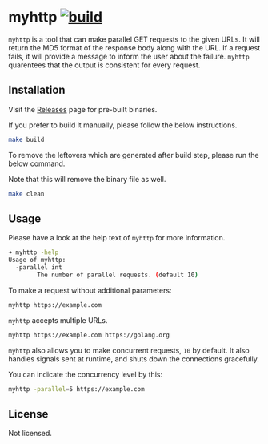 myhttp [![build](https://github.com/huseyin/myhttp/actions/workflows/go.yml/badge.svg)](https://github.com/huseyin/myhttp/actions/workflows/go.yml)
======

`myhttp` is a tool that can make parallel GET requests to the given URLs. It will
return the MD5 format of the response body along with the URL. If a request
fails, it will provide a message to inform the user about the failure. `myhttp`
quarentees that the output is consistent for every request.

Installation
------------

Visit the [Releases](https://github.com/huseyin/myhttp/releases) page for pre-built
binaries.

If you prefer to build it manually, please follow the below instructions.

```sh
make build
```

To remove the leftovers which are generated after build step, please run the
below command.

Note that this will remove the binary file as well.

```sh
make clean
```

Usage
-----

Please have a look at the help text of `myhttp` for more information.

```sh
➜ myhttp -help
Usage of myhttp:
  -parallel int
        The number of parallel requests. (default 10)
```

To make a request without additional parameters:

```sh
myhttp https://example.com
```

`myhttp` accepts multiple URLs.

```sh
myhttp https://example.com https://golang.org
```

`myhttp` also allows you to make concurrent requests, `10` by default. It also
handles signals sent at runtime, and shuts down the connections gracefully.

You can indicate the concurrency level by this:

```sh
myhttp -parallel=5 https://example.com
```

License
-------

Not licensed.
